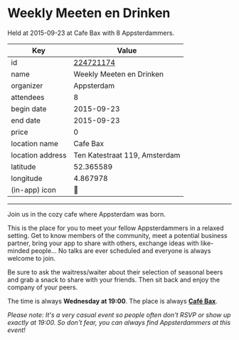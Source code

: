 # Weekly Meeten en Drinken
Held at 2015-09-23 at Cafe Bax with 8 Appsterdammers.
        
|Key|Value
|---|---|
|id|[224721174](https://www.meetup.com/appsterdam/events/224721174/)|
|name|Weekly Meeten en Drinken|
|organizer|Appsterdam|
|attendees|8|
|begin date|2015-09-23|
|end date|2015-09-23|
|price|0|
|location name|Cafe Bax|
|location address|Ten Katestraat 119, Amsterdam|
|latitude|52.365589|
|longitude|4.867978|
|(in-app) icon|🍺|

---

Join us in the cozy cafe where Appsterdam was born.

This is the place for you to meet your fellow Appsterdammers in a relaxed setting. Get to know members of the community, meet a potential business partner, bring your app to share with others, exchange ideas with like-minded people... No talks are ever scheduled and everyone is always welcome to join.

Be sure to ask the waitress/waiter about their selection of seasonal beers and grab a snack to share with your friends. Then sit back and enjoy the company of your peers.

The time is always **Wednesday at 19:00**. The place is always **[Café Bax](http://www.cafebax.nl/)**.

*Please note: It's a very casual event so people often don't RSVP or show up exactly at 19:00. So don't fear, you can *always* find Appsterdammers at this event!*


